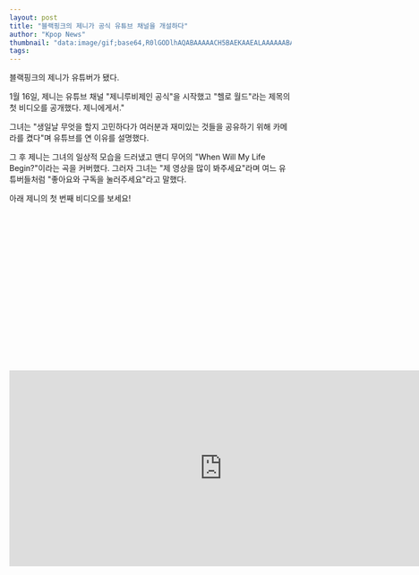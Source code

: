 ```yaml
---
layout: post
title: "블랙핑크의 제니가 공식 유튜브 채널을 개설하다"
author: "Kpop News"
thumbnail: "data:image/gif;base64,R0lGODlhAQABAAAAACH5BAEKAAEALAAAAAABAAEAAAICTAEAOw=="
tags: 
---
```



블랙핑크의 제니가 유튜버가 됐다.

1월 16일, 제니는 유튜브 채널 "제니루비제인 공식"을 시작했고 "헬로 월드"라는 제목의 첫 비디오를 공개했다. 제니에게서."

그녀는 "생일날 무엇을 할지 고민하다가 여러분과 재미있는 것들을 공유하기 위해 카메라를 켰다"며 유튜브를 연 이유를 설명했다.

그 후 제니는 그녀의 일상적 모습을 드러냈고 맨디 무어의 "When Will My Life Begin?"이라는 곡을 커버했다. 그러자 그녀는 "제 영상을 많이 봐주세요"라며 여느 유튜버들처럼 "좋아요와 구독을 눌러주세요"라고 말했다.

아래 제니의 첫 번째 비디오를 보세요!


<div class="video_wrapper" style="padding-top: 56.25%;">
    <iframe width="760" height="350" frameborder="0" allow="accelerometer; autoplay; clipboard-write; encrypted-media; gyroscope; picture-in-picture" allowfullscreen="" class="lazyload" src="https://www.youtube.com/embed/erYPvNbc_mc"></iframe>
</div>
